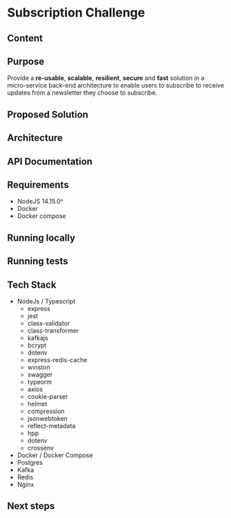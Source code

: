 # Subscription Challenge

## Content

## Purpose
Provide a **re-usable**, **scalable**, **resilient**, **secure** and **fast** solution in a micro-service back-end architecture to enable users to subscribe to receive updates from a newsletter they choose to subscribe.

## Proposed Solution

## Architecture

## API Documentation

## Requirements
 - NodeJS 14.15.0^
 - Docker
 - Docker compose

## Running locally

## Running tests

## Tech Stack
 - NodeJs / Typescript
    - express
    - jest
    - class-validator
    - class-transformer
    - kafkajs
    - bcrypt
    - dotenv
    - express-redis-cache
    - winston
    - swagger
    - typeorm
    - axios
    - cookie-parser
    - helmet
    - compression
    - jsonwebtoken
    - reflect-metadata
    - hpp
    - dotenv
    - crossenv
 - Docker / Docker Compose
 - Postgres
 - Kafka
 - Redis
 - Nginx

## Next steps
